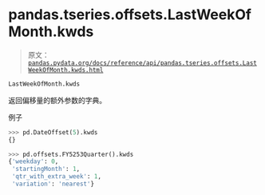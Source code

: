 # pandas.tseries.offsets.LastWeekOfMonth.kwds

> 原文：[`pandas.pydata.org/docs/reference/api/pandas.tseries.offsets.LastWeekOfMonth.kwds.html`](https://pandas.pydata.org/docs/reference/api/pandas.tseries.offsets.LastWeekOfMonth.kwds.html)

```py
LastWeekOfMonth.kwds
```

返回偏移量的额外参数的字典。

例子

```py
>>> pd.DateOffset(5).kwds
{} 
```

```py
>>> pd.offsets.FY5253Quarter().kwds
{'weekday': 0,
 'startingMonth': 1,
 'qtr_with_extra_week': 1,
 'variation': 'nearest'} 
```
